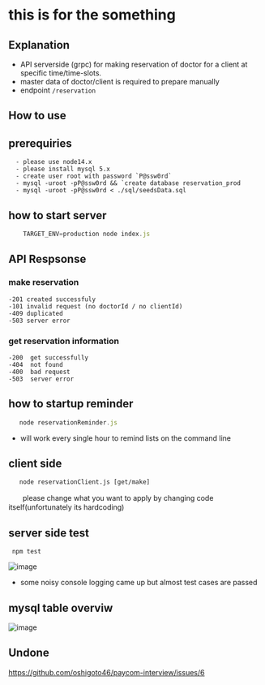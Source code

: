 # this is for the something

## Explanation
  - API serverside (grpc) for making reservation of  doctor for a client  at specific time/time-slots.
  - master data of doctor/client is required to prepare manually 
  - endpoint `/reservation`

## How to use

  ## prerequiries
      - please use node14.x
      - please install mysql 5.x
      - create user root with password `P@ssw0rd`
      - mysql -uroot -pP@ssw0rd && `create database reservation_prod
      - mysql -uroot -pP@ssw0rd < ./sql/seedsData.sql

  ## how to  start server
   ```node.js
       TARGET_ENV=production node index.js
   ```
  ## API Respsonse 

   ### make reservation

    -201 created successfuly
    -101 invalid request (no doctorId / no clientId)
    -409 duplicated 
    -503 server error

   ### get reservation information

    -200  get successfully 
    -404  not found 
    -400  bad request
    -503  server error

  ## how to startup reminder
   ```node.js
      node reservationReminder.js
   ```
   - will work every single hour to remind lists on the command line 

  ## client side
   
       node reservationClient.js [get/make]
 　　please change what you want to apply by changing code itself(unfortunately its hardcoding) 

 ## server side test 
   
     npm test 


  ![image](https://user-images.githubusercontent.com/50700020/130367230-4a0b71fc-46e2-4679-bff9-0e97320597df.png)

  - some noisy console logging came up but almost test cases are passed

 ## mysql table overviw

![image](https://user-images.githubusercontent.com/50700020/130367145-243dd589-6793-4fa1-b10b-82af44f5da77.png)

## Undone
 https://github.com/oshigoto46/paycom-interview/issues/6



